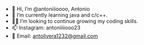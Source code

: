 - 👋 Hi, I’m @antoniiioooo, Antonio 
- 🌱 I’m currently learning java and c/c++. 
- 👨‍💻 I’m looking to continue growing my coding skills. 
- 📫 Instagram: antoniiiiooo23
- 📧 Email: antolivera1232@gmail.com
